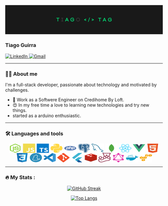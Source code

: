 <link rel="stylesheet" href="https://cdn.jsdelivr.net/gh/devicons/devicon@latest/devicon.min.css">
<div align="center">
  <img src="./img/tag.png"/>
</div>


### Tiago Guirra
<div>
  <a href="https://www.linkedin.com/in/tiagoguirra/" target="_blank">
    <img src="https://img.shields.io/badge/LinkedIn-blue?style=for-the-badge&logo=linkedin&logoColor=white" alt="LinkedIn"/>
  </a>
  <a href="mailto:guilhermetadashii.dev@gmail.com"  target="_blank">
    <img src="https://img.shields.io/badge/-Gmail-c14438?style=for-the-badge&logo=Gmail&logoColor=white&link=mailto:tiagobg15@gmail.com" alt="Gmail"/>
  </a>
</div>

---

### :man_technologist: About me
I'm a full-stack developer, passionate about technology and motivated by challenges.


- :rocket: Work as a Softwere Engineer on Credihome By Loft.
- :heart_eyes: In my free time a love to learning  new technologies and try new things.
- <i class="devicon-arduino-plain"></i> started as a arduino enthusiastic.

---

### :hammer_and_wrench: Languages and tools
<div  align="center">
<img align="center" alt="nodeJs" height="30" width="40" src="https://raw.githubusercontent.com/devicons/devicon/master/icons/nodejs/nodejs-plain.svg">
<img align="center" alt="javascript" height="30" width="40" src="https://raw.githubusercontent.com/devicons/devicon/master/icons/javascript/javascript-plain.svg">
<img align="center" alt="typescript" height="30" width="40" src="https://raw.githubusercontent.com/devicons/devicon/master/icons/typescript/typescript-plain.svg">
<img align="center" alt="python" height="30" width="40" src="https://raw.githubusercontent.com/devicons/devicon/master/icons/python/python-plain.svg">
<img align="center" alt="Js" height="30" width="40" src="https://raw.githubusercontent.com/devicons/devicon/master/icons/php/php-plain.svg">
<img align="center" alt="php" height="30" width="40" src="https://raw.githubusercontent.com/devicons/devicon/master/icons/postgresql/postgresql-plain.svg">
<img align="center" alt="postgresql" height="30" width="40" src="https://raw.githubusercontent.com/devicons/devicon/master/icons/mysql/mysql-plain.svg">
<img align="center" alt="mysql" height="30" width="40" src="https://raw.githubusercontent.com/devicons/devicon/master/icons/mongodb/mongodb-plain.svg">
<img align="center" alt="mongodb" height="30" width="40" src="https://raw.githubusercontent.com/devicons/devicon/master/icons/react/react-original.svg">
<img align="center" alt="vueJs" height="30" width="40" src="https://raw.githubusercontent.com/devicons/devicon/master/icons/vuejs/vuejs-original.svg">
<img align="center" alt="html5" height="30" width="40" src="https://raw.githubusercontent.com/devicons/devicon/master/icons/html5/html5-original.svg">
<img align="center" alt="css3" height="30" width="40" src="https://raw.githubusercontent.com/devicons/devicon/master/icons/css3/css3-original.svg">
<img align="center" alt="yarn" height="30" width="40" src="https://raw.githubusercontent.com/devicons/devicon/master/icons/yarn/yarn-original.svg">
<img align="center" alt="vscode" height="30" width="40" src="https://raw.githubusercontent.com/devicons/devicon/master/icons/vscode/vscode-original.svg">
<img align="center" alt="git" height="30" width="40" src="https://raw.githubusercontent.com/devicons/devicon/master/icons/git/git-original.svg">
<img align="center" alt="flutter" height="30" width="40" src="https://raw.githubusercontent.com/devicons/devicon/master/icons/flutter/flutter-original.svg">
<img align="center" alt="redis" height="30" width="40" src="https://raw.githubusercontent.com/devicons/devicon/master/icons/redis/redis-original.svg">
<img align="center" alt="jest" height="30" width="40" src="https://raw.githubusercontent.com/devicons/devicon/master/icons/jest/jest-plain.svg">
<img align="center" alt="graphql" height="30" width="40" src="https://raw.githubusercontent.com/devicons/devicon/master/icons/graphql/graphql-plain.svg">
<img align="center" alt="docker" height="30" width="40" src="https://raw.githubusercontent.com/devicons/devicon/master/icons/docker/docker-plain.svg">
<img align="center" alt="docker" height="30" width="40" src="https://raw.githubusercontent.com/devicons/devicon/master/icons/amazonwebservices/amazonwebservices-original.svg">

</div>

---

### :fire: My Stats :
<div align="center">

[![GitHub Streak](http://github-readme-streak-stats.herokuapp.com?user=tiagoguirra&theme=dark&hide_border=true)](https://git.io/streak-stats)

[![Top Langs](https://github-readme-stats.vercel.app/api/top-langs/?username=tiagoguirra&layout=compact&theme=vision-friendly-dark)](https://github.com/anuraghazra/github-readme-stats)
</div>


